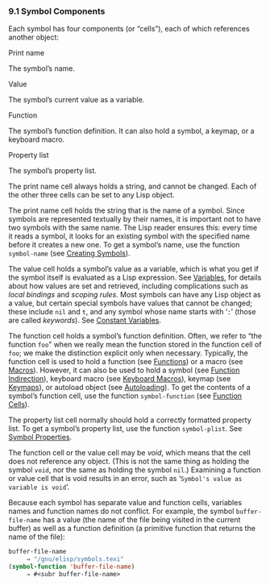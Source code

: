 

### 9.1 Symbol Components

Each symbol has four components (or “cells”), each of which references another object:

Print name

The symbol’s name.

Value

The symbol’s current value as a variable.

Function

The symbol’s function definition. It can also hold a symbol, a keymap, or a keyboard macro.

Property list

The symbol’s property list.

The print name cell always holds a string, and cannot be changed. Each of the other three cells can be set to any Lisp object.

The print name cell holds the string that is the name of a symbol. Since symbols are represented textually by their names, it is important not to have two symbols with the same name. The Lisp reader ensures this: every time it reads a symbol, it looks for an existing symbol with the specified name before it creates a new one. To get a symbol’s name, use the function `symbol-name` (see [Creating Symbols](Creating-Symbols.html)).

The value cell holds a symbol’s value as a variable, which is what you get if the symbol itself is evaluated as a Lisp expression. See [Variables](Variables.html), for details about how values are set and retrieved, including complications such as *local bindings* and *scoping rules*. Most symbols can have any Lisp object as a value, but certain special symbols have values that cannot be changed; these include `nil` and `t`, and any symbol whose name starts with ‘`:`’ (those are called *keywords*). See [Constant Variables](Constant-Variables.html).

The function cell holds a symbol’s function definition. Often, we refer to “the function `foo`” when we really mean the function stored in the function cell of `foo`; we make the distinction explicit only when necessary. Typically, the function cell is used to hold a function (see [Functions](Functions.html)) or a macro (see [Macros](Macros.html)). However, it can also be used to hold a symbol (see [Function Indirection](Function-Indirection.html)), keyboard macro (see [Keyboard Macros](Keyboard-Macros.html)), keymap (see [Keymaps](Keymaps.html)), or autoload object (see [Autoloading](Autoloading.html)). To get the contents of a symbol’s function cell, use the function `symbol-function` (see [Function Cells](Function-Cells.html)).

The property list cell normally should hold a correctly formatted property list. To get a symbol’s property list, use the function `symbol-plist`. See [Symbol Properties](Symbol-Properties.html).

The function cell or the value cell may be *void*, which means that the cell does not reference any object. (This is not the same thing as holding the symbol `void`, nor the same as holding the symbol `nil`.) Examining a function or value cell that is void results in an error, such as ‘`Symbol's value as variable is void`’.

Because each symbol has separate value and function cells, variables names and function names do not conflict. For example, the symbol `buffer-file-name` has a value (the name of the file being visited in the current buffer) as well as a function definition (a primitive function that returns the name of the file):

```lisp
buffer-file-name
     ⇒ "/gnu/elisp/symbols.texi"
(symbol-function 'buffer-file-name)
     ⇒ #<subr buffer-file-name>
```
